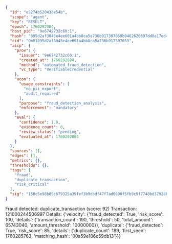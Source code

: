 ```json
{
  "id": "e5274b520438e54b",
  "scope": "agent",
  "key": "RESULT",
  "epoch": 1760292084,
  "host_pid": "9e6742732c60:1",
  "hash": "895d2af3045e4ee601a4bb8ca5a736b917307059b9462620697dd8a17ed4e5b4",
  "cid": "QmV1895d2af3045e4ee601a4bb8ca5a736b917307059",
  "aicp": {
    "prov": {
      "issuer": "9e6742732c60:1",
      "created_at": 1760292084,
      "method": "automated_fraud_detection",
      "vc_type": "VerifiableCredential"
    },
    "ucon": {
      "usage_constraints": [
        "no_pii_export",
        "audit_required"
      ],
      "purpose": "fraud_detection_analysis",
      "enforcement": "mandatory"
    },
    "eval": {
      "confidence": 1.0,
      "evidence_count": 0,
      "review_status": "pending",
      "evaluated_at": 1760292084
    }
  },
  "sources": [],
  "edges": [],
  "metrics": {},
  "thresholds": {},
  "tags": [
    "fraud",
    "duplicate_transaction",
    "risk_critical"
  ],
  "sig": "150c5e98b05c679325a39fef3b9dbdf47f7ad0690f5fb9c9f7748bd37928be60"
}
```

Fraud detected: duplicate_transaction (score: 92)
Transaction: 121000244506997
Details: {'velocity': {'fraud_detected': True, 'risk_score': 100, 'details': {'transaction_count': 190, 'threshold': 50, 'total_amount': 65743040, 'amount_threshold': 10000000}}, 'duplicate': {'fraud_detected': True, 'risk_score': 85, 'details': {'duplicate_count': 189, 'first_seen': 1760285763, 'matching_hash': '00a59e186c59db13'}}}